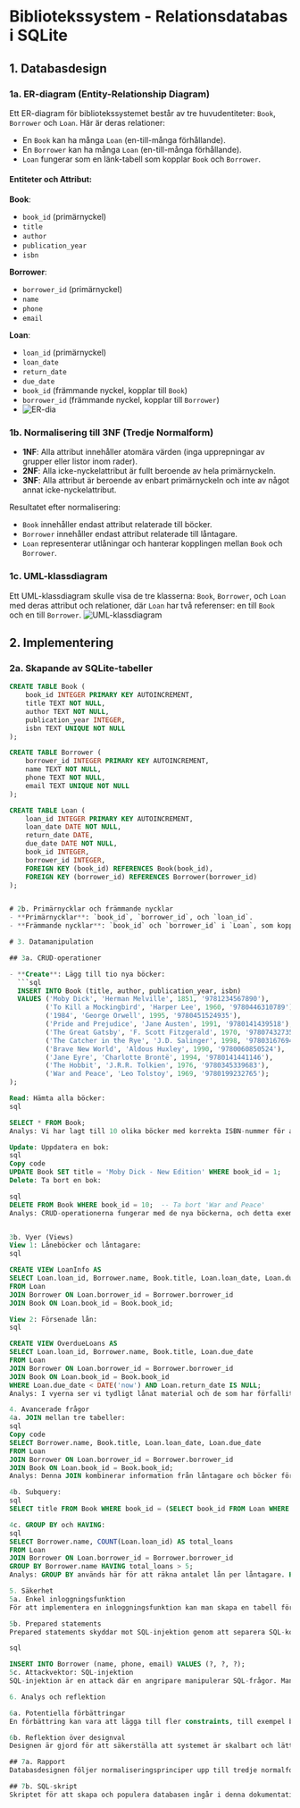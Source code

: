 # Bibliotekssystem - Relationsdatabas i SQLite

## 1. Databasdesign

### 1a. ER-diagram (Entity-Relationship Diagram)

Ett ER-diagram för bibliotekssystemet består av tre huvudentiteter: `Book`, `Borrower` och `Loan`. Här är deras relationer:

- En `Book` kan ha många `Loan` (en-till-många förhållande).
- En `Borrower` kan ha många `Loan` (en-till-många förhållande).
- `Loan` fungerar som en länk-tabell som kopplar `Book` och `Borrower`.

#### Entiteter och Attribut:
**Book**:
- `book_id` (primärnyckel)
- `title`
- `author`
- `publication_year`
- `isbn`

**Borrower**:
- `borrower_id` (primärnyckel)
- `name`
- `phone`
- `email`

**Loan**:
- `loan_id` (primärnyckel)
- `loan_date`
- `return_date`
- `due_date`
- `book_id` (främmande nyckel, kopplar till `Book`)
- `borrower_id` (främmande nyckel, kopplar till `Borrower`)
- ![ER-dia](https://github.com/user-attachments/assets/2a400678-e1a7-47a2-9791-642f538d1815)


### 1b. Normalisering till 3NF (Tredje Normalform)

- **1NF**: Alla attribut innehåller atomära värden (inga upprepningar av grupper eller listor inom rader).
- **2NF**: Alla icke-nyckelattribut är fullt beroende av hela primärnyckeln.
- **3NF**: Alla attribut är beroende av enbart primärnyckeln och inte av något annat icke-nyckelattribut.

Resultatet efter normalisering:
- `Book` innehåller endast attribut relaterade till böcker.
- `Borrower` innehåller endast attribut relaterade till låntagare.
- `Loan` representerar utlåningar och hanterar kopplingen mellan `Book` och `Borrower`.

### 1c. UML-klassdiagram

Ett UML-klassdiagram skulle visa de tre klasserna: `Book`, `Borrower`, och `Loan` med deras attribut och relationer, där `Loan` har två referenser: en till `Book` och en till `Borrower`.
![UML-klassdiagram](https://github.com/user-attachments/assets/6baa4ec1-47e5-4a91-bea1-bbba9c6fbe17)


## 2. Implementering

### 2a. Skapande av SQLite-tabeller

```sql
CREATE TABLE Book (
    book_id INTEGER PRIMARY KEY AUTOINCREMENT,
    title TEXT NOT NULL,
    author TEXT NOT NULL,
    publication_year INTEGER,
    isbn TEXT UNIQUE NOT NULL
);

CREATE TABLE Borrower (
    borrower_id INTEGER PRIMARY KEY AUTOINCREMENT,
    name TEXT NOT NULL,
    phone TEXT NOT NULL,
    email TEXT UNIQUE NOT NULL
);

CREATE TABLE Loan (
    loan_id INTEGER PRIMARY KEY AUTOINCREMENT,
    loan_date DATE NOT NULL,
    return_date DATE,
    due_date DATE NOT NULL,
    book_id INTEGER,
    borrower_id INTEGER,
    FOREIGN KEY (book_id) REFERENCES Book(book_id),
    FOREIGN KEY (borrower_id) REFERENCES Borrower(borrower_id)
);


# 2b. Primärnycklar och främmande nycklar
- **Primärnycklar**: `book_id`, `borrower_id`, och `loan_id`.
- **Främmande nycklar**: `book_id` och `borrower_id` i `Loan`, som kopplar till respektive `Book` och `Borrower`.

# 3. Datamanipulation

## 3a. CRUD-operationer

- **Create**: Lägg till tio nya böcker:
  ```sql
  INSERT INTO Book (title, author, publication_year, isbn) 
  VALUES ('Moby Dick', 'Herman Melville', 1851, '9781234567890'),
         ('To Kill a Mockingbird', 'Harper Lee', 1960, '9780446310789'),
         ('1984', 'George Orwell', 1995, '9780451524935'),
         ('Pride and Prejudice', 'Jane Austen', 1991, '9780141439518'),
         ('The Great Gatsby', 'F. Scott Fitzgerald', 1970, '9780743273565'),
         ('The Catcher in the Rye', 'J.D. Salinger', 1998, '9780316769488'),
         ('Brave New World', 'Aldous Huxley', 1990, '9780060850524'),
         ('Jane Eyre', 'Charlotte Brontë', 1994, '9780141441146'),
         ('The Hobbit', 'J.R.R. Tolkien', 1976, '9780345339683'),
         ('War and Peace', 'Leo Tolstoy', 1969, '9780199232765');
);

Read: Hämta alla böcker:
sql

SELECT * FROM Book;
Analys: Vi har lagt till 10 olika böcker med korrekta ISBN-nummer för att göra det enkelt att utföra datavalidering, och även för att visa användningen av olika författare och årtal.

Update: Uppdatera en bok:
sql
Copy code
UPDATE Book SET title = 'Moby Dick - New Edition' WHERE book_id = 1;
Delete: Ta bort en bok:

sql
DELETE FROM Book WHERE book_id = 10;  -- Ta bort 'War and Peace'
Analys: CRUD-operationerna fungerar med de nya böckerna, och detta exempel tar bort den sista boken ("War and Peace"). Det visar också att DELETE-kommandot hanterar specifika böcker korrekt genom deras book_id.


3b. Vyer (Views)
View 1: Låneböcker och låntagare:
sql

CREATE VIEW LoanInfo AS
SELECT Loan.loan_id, Borrower.name, Book.title, Loan.loan_date, Loan.due_date
FROM Loan
JOIN Borrower ON Loan.borrower_id = Borrower.borrower_id
JOIN Book ON Loan.book_id = Book.book_id;

View 2: Försenade lån:
sql

CREATE VIEW OverdueLoans AS
SELECT Loan.loan_id, Borrower.name, Book.title, Loan.due_date
FROM Loan
JOIN Borrower ON Loan.borrower_id = Borrower.borrower_id
JOIN Book ON Loan.book_id = Book.book_id
WHERE Loan.due_date < DATE('now') AND Loan.return_date IS NULL;
Analys: I vyerna ser vi tydligt lånat material och de som har förfallit. De nya böckerna gör testningen mer realistisk, och det är viktigt att kontrollera hur dessa vyer fungerar med stora dataset.

4. Avancerade frågor
4a. JOIN mellan tre tabeller:
sql
Copy code
SELECT Borrower.name, Book.title, Loan.loan_date, Loan.due_date
FROM Loan
JOIN Borrower ON Loan.borrower_id = Borrower.borrower_id
JOIN Book ON Loan.book_id = Book.book_id;
Analys: Denna JOIN kombinerar information från låntagare och böcker för att ge en fullständig översikt över lån. Detta kan användas för rapportering och spårning av vem som har lånat vilken bok.

4b. Subquery:
sql
SELECT title FROM Book WHERE book_id = (SELECT book_id FROM Loan WHERE loan_id = 1);

4c. GROUP BY och HAVING:
sql
SELECT Borrower.name, COUNT(Loan.loan_id) AS total_loans
FROM Loan
JOIN Borrower ON Loan.borrower_id = Borrower.borrower_id
GROUP BY Borrower.name HAVING total_loans > 5;
Analys: GROUP BY används här för att räkna antalet lån per låntagare. HAVING-villkoret säkerställer att bara de som har lånat mer än fem gånger visas. Detta kan användas för att identifiera aktiva låntagare.

5. Säkerhet
5a. Enkel inloggningsfunktion
För att implementera en inloggningsfunktion kan man skapa en tabell för användare med användarnamn och lösenord (hashed). Säkerhetsaspekter inkluderar lösenordshashning och skydd mot SQL-injektion.

5b. Prepared statements
Prepared statements skyddar mot SQL-injektion genom att separera SQL-kod från inmatade data. Exempel:

sql

INSERT INTO Borrower (name, phone, email) VALUES (?, ?, ?);
5c. Attackvektor: SQL-injektion
SQL-injektion är en attack där en angripare manipulerar SQL-frågor. Man skyddar sig genom att använda prepared statements och aldrig inkludera användarinmatad data direkt i SQL-frågor.

6. Analys och reflektion

6a. Potentiella förbättringar
En förbättring kan vara att lägga till fler constraints, till exempel begränsa antalet böcker en låntagare får låna samtidigt.

6b. Reflektion över designval
Designen är gjord för att säkerställa att systemet är skalbart och lätt att underhålla. Databasnormalisering används för att undvika datainkonsistens och redundans

## 7a. Rapport
Databasdesignen följer normaliseringsprinciper upp till tredje normalformen. Primärnycklar och främmande nycklar används för att säkerställa referensintegritet. CRUD-operationer och vyer är implementerade för att hantera och kombinera data effektivt.

## 7b. SQL-skript
Skriptet för att skapa och populera databasen ingår i denna dokumentation.
